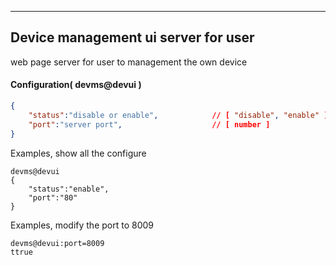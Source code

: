 ***
## Device management ui server for user
web page server for user to management the own device

#### Configuration( devms@devui )
```json
{
    "status":"disable or enable",            // [ "disable", "enable" ]
    "port":"server port",                    // [ number ]
}
```
Examples, show all the configure
```shell
devms@devui
{
    "status":"enable",
    "port":"80"
}
```  
Examples, modify the port to 8009
```shell
devms@devui:port=8009
ttrue
```  

